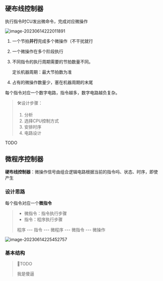 ## 硬布线控制器

执行指令时CU发出微命令，完成对应微操作

![image-20230614222011891](https://pic-1257412153.cos.ap-nanjing.myqcloud.com/images/2023/06/14/image-20230614222011891-5513d0.png)

1. 一个节拍**并行**完成多个微操作（不干扰就行

2. 一个微操作在多个阶段执行

3. 不同指令的执行周期需要的节拍数量不同。

   定长机器周期：最大节拍数为准

4. 占有的微操作数量少，塞在机器周期的末尾



每个指令对应一个数字电路，指令越多，数字电路越负复杂。

> 🛠️设计步骤：
> 1. 分析
> 2. 选择CPU控制方式
> 3. 安排时序
> 4. 电路设计

TODO

## 微程序控制器

**硬布线控制器**：微操作信号由组合逻辑电路根据当前的指令吗、状态、时序，即使产生

### 设计思路

每个指令对应一个**微指令**

> - 微指令：指令执行步骤
> - 指令：程序执行步骤
>
> 程序 --- 指令 --- 微程序 --- 微指令 --- 微操作

![image-20230614225452757](https://pic-1257412153.cos.ap-nanjing.myqcloud.com/images/2023/06/14/image-20230614225452757-d4a277.png)

### 基本结构

> 🥺TODO
>
> 我是傻逼



